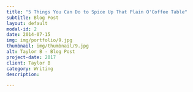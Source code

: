 ```yaml
---
title: "5 Things You Can Do to Spice Up That Plain O'Coffee Table"
subtitle: Blog Post
layout: default
modal-id: 2
date: 2014-07-15
img: img/portfolio/9.jpg
thumbnail: img/thumbnail/9.jpg
alt: Taylor B - Blog Post
project-date: 2017
client: Taylor B
category: Writing
description:

---
```

